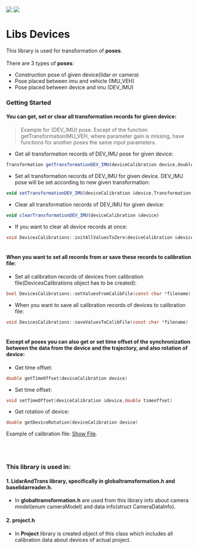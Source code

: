 <!-- PROJECT LOGO -->
<br />
<div align="left">
<img src="https://github.com/dekdekan/lidaretto-desktop/blob/completeRefactor_change_cuts/README_images/logo_black.svg#gh-light-mode-only">
<img src="https://github.com/dekdekan/lidaretto-desktop/blob/completeRefactor_change_cuts/README_images/logo_white.svg#gh-dark-mode-only">
</div>
  <h1 align="left">Libs Devices</h1>

This library is used for transformation of **poses**.<br /><br />
There are 3 types of **poses**:
- Construction pose of given device(lidar or camera)
- Pose placed between imu and vehicle (IMU_VEH)
- Pose placed between device and imu (DEV_IMU)


### Getting Started
#### You can get, set or clear all transformation records for given device:<br />
> Example for (DEV_IMU) pose. Except of the function getTransformationIMU_VEH, where parameter gain is missing, have functions for another poses the same input parameters.
  - Get all transformation records of DEV_IMU pose for given device:
```js
Transformation getTransformationDEV_IMU(deviceCalibration device,double gain)
```

 - Set all transformation records of DEV_IMU for given device. DEV_IMU pose will be set according to new given transformation:
```js
void setTransformationDEV_IMU(deviceCalibration &device,Transformation newTransform, double gain)
```

 - Clear all transformation records of DEV_IMU for given device:
```js
void clearTransformationDEV_IMU(deviceCalibration &device)
```
 - If you want to clear all device records at once:
```c
void DevicesCalibrations::initAllValuesToZero(deviceCalibration &device)
```

#### <br /> When you want to set all records from or save these records to calibration file:<br />
  - Set all calibration records of devices from calibration file(DevicesCalibrations object has to be created):
```c
bool DevicesCalibrations::setValuesFromCalibFile(const char *filename)
```

  - When you want to save all calibration records of devices to calibration file:<br />
```c
void DevicesCalibrations::saveValuesToCalibFile(const char *filename)
```
#### <br /> Except of poses you can also get or set time offset of the synchronization between the data from the device and the trajectory, and also rotation of device:<br />
  - Get time offset:
```c
double getTimeOffset(deviceCalibration device)
```
  - Set time offset:
```c
void setTimeOffset(deviceCalibration &device,double timeoffset)
```
  - Get rotation of device:
```c
double getDeviceRotation(deviceCalibration device)
```
<p>Example of calibration file: <a href="https://github.com/dekdekan/lidaretto-desktop/blob/completeRefactor_change_cuts/README_images/20111_UAV_M300_Loket.clb">Show File</a>.
</p><br /><br />

### This library is used in:
#### 1. LidarAndTrans library, specifically in globaltramsformation.h and baselidarreader.h. 
- In **globaltramsformation.h**  are used from this library info about camera model(enum cameraModel) and data info(struct CameraDataInfo).
#### 2. project.h
- In **Project** library is created object of this class which includes all calibration data about devices of actual project.
